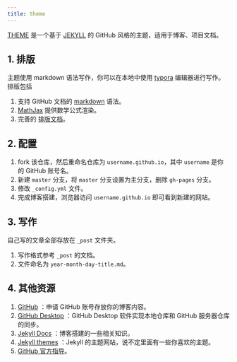```yaml
---
title: theme
---
```


[THEME](https://professordeng.com/theme) 是一个基于 [JEKYLL](https://jekyllrb.com/) 的 GitHub 风格的主题，适用于博客、项目文档。

## 1. 排版

主题使用 markdown 语法写作，你可以在本地中使用 [typora](https://www.typora.io/) 编辑器进行写作。排版包括

1. 支持 GitHub 文档的 [markdown](https://guides.github.com/features/mastering-markdown/) 语法。
2. [MathJax](https://www.mathjax.org/) 提供数学公式渲染。
3. 完善的 [排版文档](https://professordeng.com/theme/2018/01/16/format.html)。

## 2. 配置

1. fork 该仓库，然后重命名仓库为 `username.github.io`，其中 `username` 是你的 GitHub 账号名。 
2. 新建 `master` 分支，将 `master` 分支设置为主分支，删除 `gh-pages` 分支。
3. 修改 `_config.yml` 文件。
4. 完成博客搭建，浏览器访问 `username.github.io` 即可看到新建的网站。

## 3. 写作

自己写的文章全部存放在 `_post` 文件夹。

1. 写作格式参考 `_post` 的文档。
2. 文件命名为 `year-month-day-title.md`。

## 4. 其他资源

1. [GitHub](https://github.com) ：申请 GitHub 账号存放你的博客内容。 
2. [GitHub Desktop](https://desktop.github.com/) ：GitHub Desktop 软件实现本地仓库和 GitHub 服务器仓库的同步。
3. [Jekyll Docs](https://jekyllrb.com/) ：博客搭建的一些相关知识。
4. [Jekyll themes](https://jekyllthemes.org/) ：Jekyll 的主题网站，说不定里面有一些你喜欢的主题。
5. [GitHub 官方指导](https://help.github.com/cn/github/working-with-github-pages)。